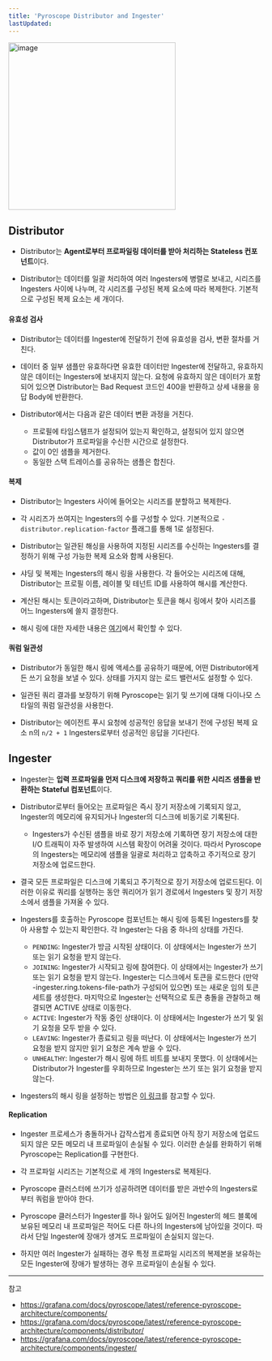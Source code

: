 ```yaml
---
title: 'Pyroscope Distributor and Ingester'
lastUpdated: 
---
```

<img width="330" alt="image" src="https://github.com/rlaisqls/TIL/assets/81006587/37fb9cc1-8767-4f68-aa27-77b46583650b">

## Distributor

- Distributor는 **Agent로부터 프로파일링 데이터를 받아 처리하는 Stateless 컨포넌트**이다.

- Distributor는 데이터를 일괄 처리하여 여러 Ingesters에 병렬로 보내고, 시리즈를 Ingesters 사이에 나누며, 각 시리즈를 구성된 복제 요소에 따라 복제한다. 기본적으로 구성된 복제 요소는 세 개이다.

#### 유효성 검사

- Distributor는 데이터를 Ingester에 전달하기 전에 유효성을 검사, 변환 절차를 거친다. 

- 데이터 중 일부 샘플만 유효하다면 유효한 데이터만 Ingester에 전달하고, 유효하지 않은 데이터는 Ingesters에 보내지지 않는다. 요청에 유효하지 않은 데이터가 포함되어 있으면 Distributor는 Bad Request 코드인 400을 반환하고 상세 내용을 응답 Body에 반환한다.

- Distributor에서는 다음과 같은 데이터 변환 과정을 거친다.

  - 프로필에 타임스탬프가 설정되어 있는지 확인하고, 설정되어 있지 않으면 Distributor가 프로파일을 수신한 시간으로 설정한다.
  - 값이 0인 샘플을 제거한다.
  - 동일한 스택 트레이스를 공유하는 샘플은 합친다.

#### 복제

- Distributor는 Ingesters 사이에 들어오는 시리즈를 분할하고 복제한다.

- 각 시리즈가 쓰여지는 Ingesters의 수를 구성할 수 있다. 기본적으로 `-distributor.replication-factor` 플래그를 통해 1로 설정된다.
  
- Distributor는 일관된 해싱을 사용하여 지정된 시리즈를 수신하는 Ingesters를 결정하기 위해 구성 가능한 복제 요소와 함께 사용된다.

- 샤딩 및 복제는 Ingesters의 해시 링을 사용한다. 각 들어오는 시리즈에 대해, Distributor는 프로필 이름, 레이블 및 테넌트 ID를 사용하여 해시를 계산한다.

- 계산된 해시는 토큰이라고하며, Distributor는 토큰을 해시 링에서 찾아 시리즈를 어느 Ingesters에 쓸지 결정한다.

- 해시 링에 대한 자세한 내용은 [여기](https://grafana.com/docs/pyroscope/latest/reference-pyroscope-architecture/hash-ring/)에서 확인할 수 있다.

#### 쿼럼 일관성

- Distributor가 동일한 해시 링에 액세스를 공유하기 때문에, 어떤 Distributor에게든 쓰기 요청을 보낼 수 있다. 상태를 가지지 않는 로드 밸런서도 설정할 수 있다.

- 일관된 쿼리 결과를 보장하기 위해 Pyroscope는 읽기 및 쓰기에 대해 다이나모 스타일의 쿼럼 일관성을 사용한다.
   
- Distributor는 에이전트 푸시 요청에 성공적인 응답을 보내기 전에 구성된 복제 요소 n의 `n/2 + 1` Ingesters로부터 성공적인 응답을 기다린다.

## Ingester

- Ingester는 **입력 프로파일을 먼저 디스크에 저장하고 쿼리를 위한 시리즈 샘플을 반환하는 Stateful 컴포넌트**이다.

- Distributor로부터 들어오는 프로파일은 즉시 장기 저장소에 기록되지 않고, Ingester의 메모리에 유지되거나 Ingester의 디스크에 비동기로 기록된다. 
  - Ingesters가 수신된 샘플을 바로 장기 저장소에 기록하면 장기 저장소에 대한 I/O 트래픽이 자주 발생하여 시스템 확장이 어려울 것이다. 따라서 Pyroscope의 Ingesters는 메모리에 샘플을 일괄로 처리하고 압축하고 주기적으로 장기 저장소에 업로드한다.

- 결국 모든 프로파일은 디스크에 기록되고 주기적으로 장기 저장소에 업로드된다. 이러한 이유로 쿼리를 실행하는 동안 쿼리어가 읽기 경로에서 Ingesters 및 장기 저장소에서 샘플을 가져올 수 있다.

- Ingesters를 호출하는 Pyroscope 컴포넌트는 해시 링에 등록된 Ingesters를 찾아 사용할 수 있는지 확인한다. 각 Ingester는 다음 중 하나의 상태를 가진다.

  - `PENDING`: Ingester가 방금 시작된 상태이다. 이 상태에서는 Ingester가 쓰기 또는 읽기 요청을 받지 않는다.
  - `JOINING`: Ingester가 시작되고 링에 참여한다. 이 상태에서는 Ingester가 쓰기 또는 읽기 요청을 받지 않는다.
    Ingester는 디스크에서 토큰을 로드한다 (만약 -ingester.ring.tokens-file-path가 구성되어 있으면) 또는 새로운 임의 토큰 세트를 생성한다. 마지막으로 Ingester는 선택적으로 토큰 충돌을 관찰하고 해결되면 ACTIVE 상태로 이동한다.
  - `ACTIVE`: Ingester가 작동 중인 상태이다. 이 상태에서는 Ingester가 쓰기 및 읽기 요청을 모두 받을 수 있다.
  - `LEAVING`: Ingester가 종료되고 링을 떠난다. 이 상태에서는 Ingester가 쓰기 요청을 받지 않지만 읽기 요청은 계속 받을 수 있다.
  - `UNHEALTHY`: Ingester가 해시 링에 하트 비트를 보내지 못했다. 이 상태에서는 Distributor가 Ingester를 우회하므로 Ingester는 쓰기 또는 읽기 요청을 받지 않는다.

- Ingesters의 해시 링을 설정하는 방법은 [이 링크](https://grafana.com/docs/pyroscope/latest/configure-server/configuring-memberlist/)를 참고할 수 있다.

#### Replication

- Ingester 프로세스가 충돌하거나 갑작스럽게 종료되면 아직 장기 저장소에 업로드되지 않은 모든 메모리 내 프로파일이 손실될 수 있다. 이러한 손실를 완화하기 위해 Pyroscope는 Replication를 구현한다.

- 각 프로파일 시리즈는 기본적으로 세 개의 Ingesters로 복제된다.
  
- Pyroscope 클러스터에 쓰기가 성공하려면 데이터를 받은 과반수의 Ingesters로부터 쿼럼을 받아야 한다. 

- Pyroscope 클러스터가 Ingester를 하나 잃어도 잃어진 Ingester의 헤드 블록에 보유된 메모리 내 프로파일은 적어도 다른 하나의 Ingesters에 남아있을 것이다. 따라서 단일 Ingester에 장애가 생겨도 프로파일이 손실되지 않는다. 

- 하지만 여러 Ingester가 실패하는 경우 특정 프로파일 시리즈의 복제본을 보유하는 모든 Ingester에 장애가 발생하는 경우 프로파일이 손실될 수 있다.
  
---
참고
- https://grafana.com/docs/pyroscope/latest/reference-pyroscope-architecture/components/
- https://grafana.com/docs/pyroscope/latest/reference-pyroscope-architecture/components/distributor/
- https://grafana.com/docs/pyroscope/latest/reference-pyroscope-architecture/components/ingester/
